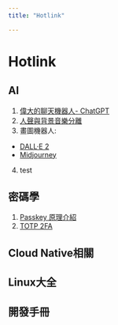 ```yaml
---
title: "Hotlink"

---
```

# Hotlink

## AI

1. [偉大的聊天機器人- ChatGPT](https://openai.com/blog/chatgpt/)
2. [人聲與背景音樂分離](https://youtu.be/Y4L19X3W3f4)
3. 畫圖機器人:
* [DALL·E 2](https://www.bnext.com.tw/article/73621/dall-e-0105)
* [Midjourney](https://www.kocpc.com.tw/archives/453331)
4. test


## 密碼學
1. [Passkey 原理介紹](https://youtu.be/kHwTYgktGlM)
2. [TOTP 2FA](https://medium.com/starbugs/totp-2fa-algorithm-in-10-mins-25acc3c35df9)

## Cloud Native相關

## Linux大全

## 開發手冊

